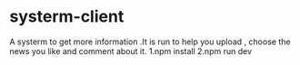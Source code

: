 # systerm-client
A systerm to get more information .It is run to help you upload , choose the news you like and comment about it.
1.npm install
2.npm run dev
